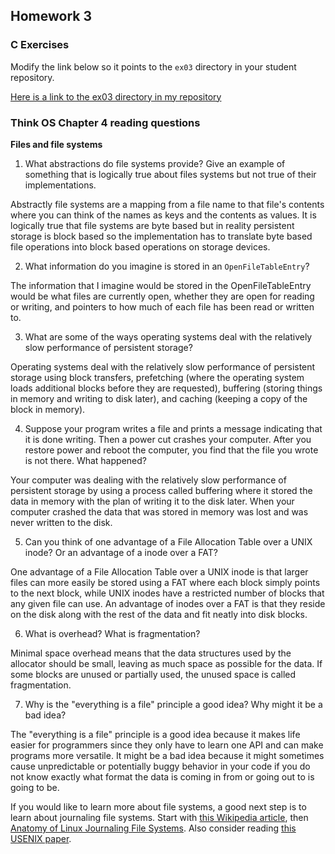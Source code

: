 ## Homework 3

### C Exercises

Modify the link below so it points to the `ex03` directory in your
student repository.

[Here is a link to the ex03 directory in my repository](https://github.com/vickymmcd/ExercisesInC/tree/master/exercises/ex03)

### Think OS Chapter 4 reading questions

**Files and file systems**

1) What abstractions do file systems provide?  Give an example of something that is logically
true about files systems but not true of their implementations.

Abstractly file systems are a mapping from a file name to that file's contents where you can think
of the names as keys and the contents as values. It is logically true that file systems are byte
based but in reality persistent storage is block based so the implementation has to translate
byte based file operations into block based operations on storage devices.

2) What information do you imagine is stored in an `OpenFileTableEntry`?

The information that I imagine would be stored in the OpenFileTableEntry would be what files are
currently open, whether they are open for reading or writing, and pointers to how much of each file
has been read or written to.

3) What are some of the ways operating systems deal with the relatively slow performance of persistent storage?

Operating systems deal with the relatively slow performance of persistent storage using block transfers, prefetching
(where the operating system loads additional blocks before they are requested), buffering (storing things in memory
and writing to disk later), and caching (keeping a copy of the block in memory).

4) Suppose your program writes a file and prints a message indicating that it is done writing.
Then a power cut crashes your computer.  After you restore power and reboot the computer, you find that the
file you wrote is not there.  What happened?

Your computer was dealing with the relatively slow performance of persistent storage by using a process called
buffering where it stored the data in memory with the plan of writing it to the disk later. When your computer crashed
the data that was stored in memory was lost and was never written to the disk.

5) Can you think of one advantage of a File Allocation Table over a UNIX inode?  Or an advantage of a inode over a FAT?

One advantage of a File Allocation Table over a UNIX inode is that larger files can more easily be stored using a
FAT where each block simply points to the next block, while UNIX inodes have a restricted number of blocks that any
given file can use. An advantage of inodes over a FAT is that they reside on the disk along with the rest of the data
and fit neatly into disk blocks.

6) What is overhead?  What is fragmentation?

Minimal space overhead means that the data structures used by the allocator should be small, leaving as much space as possible
for the data. If some blocks are unused or partially used, the unused space is called fragmentation.

7) Why is the "everything is a file" principle a good idea?  Why might it be a bad idea?

The "everything is a file" principle is a good idea because it makes life easier for programmers since they only have to learn
one API and can make programs more versatile. It might be a bad idea because it might sometimes cause unpredictable or
potentially buggy behavior in your code if you do not know exactly what format the data is coming in from or going out to is
going to be.

If you would like to learn more about file systems, a good next step is to learn about journaling file systems.
Start with [this Wikipedia article](https://en.wikipedia.org/wiki/Journaling_file_system), then
[Anatomy of Linux Journaling File Systems](http://www.ibm.com/developerworks/library/l-journaling-filesystems/index.html).
Also consider reading [this USENIX paper](https://www.usenix.org/legacy/event/usenix05/tech/general/full_papers/prabhakaran/prabhakaran.pdf).

